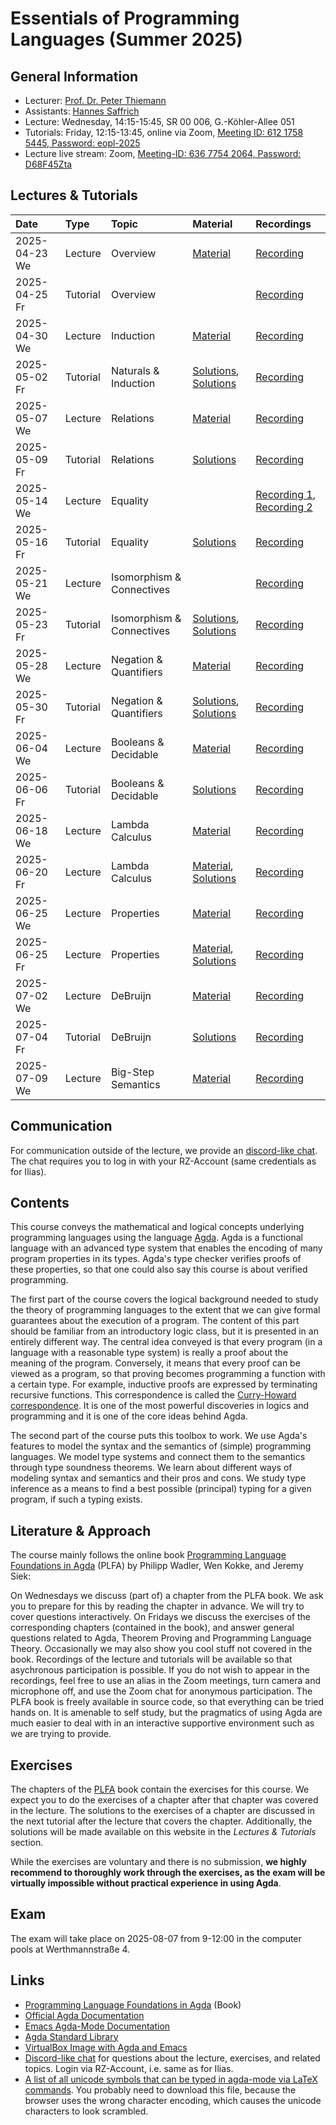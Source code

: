 # Essentials of Programming Languages (Summer 2025)

## General Information

- Lecturer: [Prof. Dr. Peter Thiemann](/team/thiemann.md)
- Assistants: [Hannes Saffrich](/team/saffrich.md)
- Lecture: Wednesday, 14:15-15:45, SR 00 006, G.-Köhler-Allee 051
- Tutorials: Friday, 12:15-13:45, online via Zoom, [Meeting ID: 612 1758 5445, Password: eopl-2025][zoom-tut]
- Lecture live stream: Zoom, [Meeting-ID: 636 7754 2064, Password: D68F45Zta][zoom]

[zoom]: https://uni-freiburg.zoom-x.de/j/63677542064?pwd=SRbStbdJDtWnCrr7lvdFiyEs8y1FaK.1
[zoom-tut]: https://uni-freiburg.zoom-x.de/j/61217585445?pwd=UnCaWLR0ozP2wC8ElRbPl54JYslbq7.1

## Lectures & Tutorials

| Date | Type | Topic | Material | Recordings 
|:-----|:-----|:-----|:-----|:-----|
| 2025-04-23 We | Lecture | Overview | [Material][lec01-material] | [Recording][lec01-rec] |
| 2025-04-25 Fr | Tutorial | Overview | | [Recording][tut01-rec] |
| 2025-04-30 We | Lecture | Induction | [Material][lec02-material] |  [Recording][lec02-rec] |
| 2025-05-02 Fr | Tutorial | Naturals & Induction | [Solutions][sol01], [Solutions][sol02] | [Recording][tut02-rec] |
| 2025-05-07 We | Lecture | Relations | [Material][lec03-material] | [Recording][lec03-rec] |
| 2025-05-09 Fr | Tutorial | Relations | [Solutions][sol03] | [Recording][tut03-rec] |
| 2025-05-14 We | Lecture | Equality |  | [Recording 1][lec04-rec01], [Recording 2][lec04-rec02] |
| 2025-05-16 Fr | Tutorial | Equality | [Solutions][sol04] | [Recording][tut04-rec] |
| 2025-05-21 We | Lecture | Isomorphism & Connectives |  | [Recording][lec05-rec] |
| 2025-05-23 Fr | Tutorial | Isomorphism & Connectives | [Solutions][sol05], [Solutions][sol06] |  [Recording][tut05-rec] |
| 2025-05-28 We | Lecture | Negation & Quantifiers | [Material][lec06-material] | [Recording][lec06-rec] |
| 2025-05-30 Fr | Tutorial | Negation & Quantifiers | [Solutions][sol07], [Solutions][sol08] | [Recording][tut06-rec] |
| 2025-06-04 We | Lecture | Booleans & Decidable | [Material][lec07-material] | [Recording][lec07-rec] |
| 2025-06-06 Fr | Tutorial | Booleans & Decidable | [Solutions][sol08] | [Recording][tut07-rec] |
| 2025-06-18 We | Lecture | Lambda Calculus | [Material][lec08-material] | [Recording][lec08-rec] |
| 2025-06-20 Fr | Lecture | Lambda Calculus | [Material][lec09-material], [Solutions][sol11] | [Recording][lec09-rec] |
| 2025-06-25 We | Lecture | Properties | [Material][lec10-material] | [Recording][lec10-rec] |
| 2025-06-25 Fr | Lecture | Properties | [Material][lec11-material], [Solutions][sol12] | [Recording][lec11-rec] |
| 2025-07-02 We | Lecture | DeBruijn | [Material][lec12-material] | [Recording][lec12-rec] |
| 2025-07-04 Fr | Tutorial | DeBruijn | [Solutions][sol13] | [Recording][tut12-rec] |
| 2025-07-09 We | Lecture | Big-Step Semantics | [Material][lec13-material] | [Recording][lec13-rec] |

[lec01-material]: https://github.com/proglang/eopl-lecture-notes/blob/main/src/Lecture1.lagda.md
[lec01-rec]: http://archive.informatik.uni-freiburg.de/courses/proglang/2025-SS-EOPL/2025-04-23-lecture-1.mp4
[tut01-rec]: http://archive.informatik.uni-freiburg.de/courses/proglang/2025-SS-EOPL/2025-04-25-tutorial-1.mp4
[lec02-material]: https://github.com/proglang/eopl-lecture-notes/blob/main/src/Lecture2.lagda.md
[lec02-rec]: http://archive.informatik.uni-freiburg.de/courses/proglang/2025-SS-EOPL/2025-04-30-lecture-1.mp4
[tut02-rec]: http://archive.informatik.uni-freiburg.de/courses/proglang/2025-SS-EOPL/2025-05-02-tutorial-1.mp4
[lec03-material]: https://github.com/proglang/eopl-lecture-notes/blob/main/src/Lecture3.lagda.md
[lec03-rec]: http://archive.informatik.uni-freiburg.de/courses/proglang/2025-SS-EOPL/2025-05-07-lecture-1.mp4
[tut03-rec]: http://archive.informatik.uni-freiburg.de/courses/proglang/2025-SS-EOPL/2025-05-09-tutorial-1.mp4
[lec04-rec01]: http://archive.informatik.uni-freiburg.de/courses/proglang/2025-SS-EOPL/2025-05-14-lecture-1.mp4
[lec04-rec02]: http://archive.informatik.uni-freiburg.de/courses/proglang/2025-SS-EOPL/2025-05-14-lecture-2.mp4
[tut04-rec]: http://archive.informatik.uni-freiburg.de/courses/proglang/2025-SS-EOPL/2025-05-16-tutorial-1.mp4
[lec05-rec]: http://archive.informatik.uni-freiburg.de/courses/proglang/2025-SS-EOPL/2025-05-21-lecture-1.mp4
[tut05-rec]: http://archive.informatik.uni-freiburg.de/courses/proglang/2025-SS-EOPL/2025-05-23-tutorial-1.mp4
[lec06-material]: https://github.com/proglang/eopl-lecture-notes/blob/main/src/Lecture6.lagda.md
[lec06-rec]: http://archive.informatik.uni-freiburg.de/courses/proglang/2025-SS-EOPL/2025-05-28-lecture-1.mp4
[tut06-rec]: http://archive.informatik.uni-freiburg.de/courses/proglang/2025-SS-EOPL/2025-05-30-tutorial-1.mp4
[lec07-material]: https://github.com/proglang/eopl-lecture-notes/blob/main/src/Lecture7.lagda.md
[lec07-rec]: http://archive.informatik.uni-freiburg.de/courses/proglang/2025-SS-EOPL/2025-06-04-lecture-1.mp4
[tut07-rec]: http://archive.informatik.uni-freiburg.de/courses/proglang/2025-SS-EOPL/2025-06-06-tutorial-1.mp4
[lec08-material]: https://github.com/proglang/eopl-lecture-notes/blob/main/src/Lecture8.lagda.md
[lec08-rec]: http://archive.informatik.uni-freiburg.de/courses/proglang/2025-SS-EOPL/2025-06-18-lecture-1.mp4
[lec09-material]: http://archive.informatik.uni-freiburg.de/courses/proglang/2025-SS-EOPL/Lambda.agda
[lec09-rec]: http://archive.informatik.uni-freiburg.de/courses/proglang/2025-SS-EOPL/2025-06-20-lecture-1.mp4
[lec10-material]:  https://github.com/proglang/eopl-lecture-notes/blob/main/src/Lecture9.lagda.md
[lec10-rec]: http://archive.informatik.uni-freiburg.de/courses/proglang/2025-SS-EOPL/2025-06-25-lecture-1.mp4
[lec11-material]: http://archive.informatik.uni-freiburg.de/courses/proglang/2025-SS-EOPL/Properties.agda
[lec11-rec]: http://archive.informatik.uni-freiburg.de/courses/proglang/2025-SS-EOPL/2025-06-27-lecture-1.mp4
[lec12-material]:  https://github.com/proglang/eopl-lecture-notes/blob/main/src/Lecture10.lagda.md
[lec12-rec]: http://archive.informatik.uni-freiburg.de/courses/proglang/2025-SS-EOPL/2025-07-02-lecture-1.mp4
[tut12-rec]: http://archive.informatik.uni-freiburg.de/courses/proglang/2025-SS-EOPL/2025-07-04-tutorial-1.mp4
[lec13-material]:  https://github.com/proglang/eopl-lecture-notes/blob/main/src/Lecture11.lagda.md
[lec13-rec]: http://archive.informatik.uni-freiburg.de/courses/proglang/2025-SS-EOPL/2025-07-09-lecture-1.mp4
[sol01]: http://archive.informatik.uni-freiburg.de/courses/proglang/2025-SS-EOPL/solutions/chap01_naturals.agda
[sol02]: http://archive.informatik.uni-freiburg.de/courses/proglang/2025-SS-EOPL/solutions/chap02_induction.agda
[sol03]: http://archive.informatik.uni-freiburg.de/courses/proglang/2025-SS-EOPL/solutions/chap03_relations.agda
[sol04]: http://archive.informatik.uni-freiburg.de/courses/proglang/2025-SS-EOPL/solutions/chap04_equality.agda
[sol05]: http://archive.informatik.uni-freiburg.de/courses/proglang/2025-SS-EOPL/solutions/chap05_isomorphism.agda
[sol06]: http://archive.informatik.uni-freiburg.de/courses/proglang/2025-SS-EOPL/solutions/chap06_connectives.agda
[sol07]: http://archive.informatik.uni-freiburg.de/courses/proglang/2025-SS-EOPL/solutions/chap07_negation.agda
[sol08]: http://archive.informatik.uni-freiburg.de/courses/proglang/2025-SS-EOPL/solutions/chap08_quantifiers.agda
[sol09]: http://archive.informatik.uni-freiburg.de/courses/proglang/2025-SS-EOPL/solutions/chap09_decidable.agda
[sol11]: http://archive.informatik.uni-freiburg.de/courses/proglang/2025-SS-EOPL/solutions/chap11_lambda.lagda.md
[sol12]: http://archive.informatik.uni-freiburg.de/courses/proglang/2025-SS-EOPL/solutions/chap12_properties.lagda.md
[sol13]: http://archive.informatik.uni-freiburg.de/courses/proglang/2025-SS-EOPL/solutions/chap13_debruijn.lagda.md

## Communication

For communication outside of the lecture, we provide an 
[discord-like chat](https://chat.laurel.informatik.uni-freiburg.de/invite/gj6wpJ).
The chat requires you to log in with your RZ-Account (same credentials as for Ilias).

## Contents

This course conveys the mathematical and logical concepts underlying programming languages using the language [Agda](https://en.wikipedia.org/wiki/Agda_(programming_language)). 
Agda is a functional language with an advanced type system that enables the encoding of many program properties in its types. 
Agda's type checker verifies proofs of these properties, so that one could also say this course is about verified programming.

The first part of the course covers the logical background needed to study the theory of programming languages to the extent that we can give formal guarantees about the execution of a program. 
The content of this part should be familiar from an introductory logic class, but it is presented in an entirely different way. 
The central idea conveyed is that every program (in a language with a reasonable type system) is really a proof about the meaning of the program. 
Conversely, it means that every proof can be viewed as a program, so that proving becomes programming a function with a certain type. 
For example, inductive proofs are expressed by terminating recursive functions. 
This correspondence is called the [Curry-Howard correspondence](https://en.wikipedia.org/wiki/Curry%E2%80%93Howard_correspondence). 
It is one of the most powerful discoveries in logics and programming and it is one of the core ideas behind Agda.

The second part of the course puts this toolbox to work.
We use Agda's features to model the syntax and the semantics of (simple) programming languages. 
We model type systems and connect them to the semantics through type soundness theorems. 
We learn about different ways of modeling syntax and semantics and their pros and cons. 
We study type inference as a means to find a best possible (principal) typing for a given program, if such a typing exists.

## Literature & Approach
The course mainly follows the online book [Programming Language Foundations in Agda](https://plfa.github.io/) (PLFA) by Philipp Wadler, Wen Kokke, and Jeremy Siek:

On Wednesdays we discuss (part of) a chapter from the PLFA book. 
We ask you to prepare for this by reading the chapter in advance. 
We will try to cover questions interactively.
On Fridays we discuss the exercises of the corresponding chapters (contained in the book), and answer general questions related to Agda, Theorem Proving and Programming Language Theory. 
Occasionally we may also show you cool stuff not covered in the book.
Recordings of the lecture and tutorials will be available so that asychronous participation is possible. 
If you do not wish to appear in the recordings, feel free to use an alias in
the Zoom meetings, turn camera and microphone off, and use the Zoom chat for
anonymous participation.
The PLFA book is freely available in source code, so that everything can be tried hands on. 
It is amenable to self study, but the pragmatics of using Agda are much easier to deal with in an interactive supportive environment such as we are trying to provide.

## Exercises

The chapters of the [PLFA](https://plfa.github.io/) book contain the exercises
for this course. We expect you to do the exercises of a chapter after that
chapter was covered in the lecture. The solutions to the exercises of a chapter
are discussed in the next tutorial after the lecture that covers the chapter.
Additionally, the solutions will be made available on this website in the
*Lectures & Tutorials* section.

While the exercises are voluntary and there is no submission, **we highly
recommend to thoroughly work through the exercises, as the exam will be
virtually impossible without practical experience in using Agda**.

## Exam

The exam will take place on 2025-08-07 from 9-12:00 in the
computer pools at Werthmannstraße 4.

## Links

- [Programming Language Foundations in Agda](https://plfa.github.io/) (Book)
- [Official Agda Documentation](https://agda.readthedocs.io/en/latest/)
- [Emacs Agda-Mode Documentation](https://agda.readthedocs.io/en/v2.6.3/tools/emacs-mode.html)
- [Agda Standard Library](https://github.com/agda/agda-stdlib)
- [VirtualBox Image with Agda and Emacs](http://archive.informatik.uni-freiburg.de/courses/proglang/2023-WS-EOPL/Agda%20VM%202023%20WS.ova)
- [Discord-like chat](https://chat.laurel.informatik.uni-freiburg.de/invite/gj6wpJ) for questions about the lecture, exercises, and related topics. Login via RZ-Account, i.e. same as for Ilias.
- [A list of all unicode symbols that can be typed in agda-mode via LaTeX commands](https://proglang.informatik.uni-freiburg.de/teaching/proglang/2023ws/extras/agda-input.txt). You probably need to download this file, because the browser uses the wrong character encoding, which causes the unicode characters to look scrambled.
